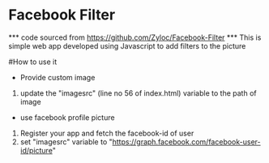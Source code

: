# Facebook Filter 
*** code sourced from https://github.com/Zyloc/Facebook-Filter ***
This is simple web app developed using Javascript to add filters to the picture

#How to use it

* Provide custom image    
1) update the "imagesrc" (line no 56 of index.html) variable to the path of image

* use facebook profile picture  
1) Register your app and fetch the facebook-id of user  
2) set "imagesrc" variable to "https://graph.facebook.com/facebook-user-id/picture"
